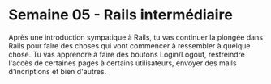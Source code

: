 # Semaine 05 - Rails intermédiaire
Après une introduction sympatique à Rails, tu vas continuer la plongée dans Rails pour faire des choses qui vont commencer à ressembler à quelque chose. Tu vas apprendre à faire des boutons Login/Logout, restreindre l'accès de certaines pages à certains utilisateurs, envoyer des mails d'incriptions et bien d'autres.
